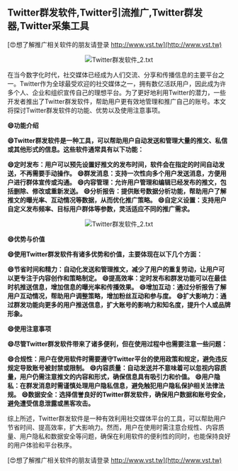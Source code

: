 ## **Twitter群发软件,Twitter引流推广,Twitter群发器,Twitter采集工具**

[😍想了解推广相关软件的朋友请登录 http://www.vst.tw](http://www.vst.tw)

 <center><img src="https://vst.tw/MP4/tuiguang/png/4.png" alt="Twitter群发软件_2.txt"></center>

在当今数字化时代，社交媒体已经成为人们交流、分享和传播信息的主要平台之一。Twitter作为全球最受欢迎的社交媒体之一，拥有数亿活跃用户，因此成为许多个人、企业和组织宣传自己的理想平台。为了更好地利用Twitter的潜力，一些开发者推出了Twitter群发软件，帮助用户更有效地管理和推广自己的账号。本文将探讨Twitter群发软件的功能、优势以及使用注意事项。

**😄功能介绍**

**😄Twitter群发软件是一种工具，可以帮助用户自动发送和管理大量的推文、私信或其他形式的信息。这些软件通常具有以下功能：**

**😄定时发布：用户可以预先设置好推文的发布时间，软件会在指定的时间自动发送，不再需要手动操作。**
**😄群发消息：支持一次性向多个用户发送消息，方便用户进行群体宣传或沟通。**
**😄内容管理：允许用户管理和编辑已经发布的推文，包括删除、修改或重新发送。**
**😄分析报告：提供账号数据分析功能，帮助用户了解推文的曝光率、互动情况等数据，从而优化推广策略。**
**😄自定义设置：支持用户自定义发布频率、目标用户群体等参数，灵活适应不同的推广需求。**

 <center><img src="https://vst.tw/MP4/tuiguang/png/8.png" alt="Twitter群发软件_2.txt"></center>

**😄优势与价值**

**😄使用Twitter群发软件有诸多优势和价值，主要体现在以下几个方面：**

**😄节省时间和精力：自动化发送和管理推文，减少了用户的重复劳动，让用户可以更专注于内容创作和策略制定。**
**😄提高效率：定时发布和群发功能可以在最佳时机推送信息，增加信息的曝光率和传播效果。**
**😄增加互动：通过分析报告了解用户互动情况，帮助用户调整策略，增加粉丝互动和参与度。**
**😄扩大影响力：通过群发功能向更多的用户推送信息，扩大账号的影响力和知名度，提升个人或品牌形象。**

**😄使用注意事项**

**😄尽管Twitter群发软件带来了诸多便利，但在使用过程中也需要注意一些问题：**

**😄合规性：用户在使用软件时需要遵守Twitter平台的使用政策和规定，避免违反规定导致账号被封禁或限制。**
**😄内容质量：自动发送并不意味着可以忽视内容质量，用户仍需注意推文的内容和形式，确保信息具有吸引力和价值。**
**😄用户隐私：在群发消息时需谨慎处理用户隐私信息，避免触犯用户隐私保护相关法律法规。**
**😄数据安全：选择信誉良好的Twitter群发软件，确保用户数据和账号安全，避免遭受信息泄露或黑客攻击。**

综上所述，Twitter群发软件是一种有效利用社交媒体平台的工具，可以帮助用户节省时间、提高效率，扩大影响力。然而，用户在使用时需注意合规性、内容质量、用户隐私和数据安全等问题，确保在利用软件的便利性的同时，也能保持良好的用户体验和平台秩序。

[😍想了解推广相关软件的朋友请登录 http://www.vst.tw](http://www.vst.tw)



